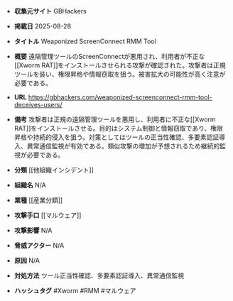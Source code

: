 - **収集元サイト**
GBHackers

- **掲載日**
2025-08-28

- **タイトル**
Weaponized ScreenConnect RMM Tool

- **概要**
遠隔管理ツールのScreenConnectが悪用され、利用者が不正な[[Xworm RAT]]をインストールさせられる攻撃が確認された。攻撃者は正規ツールを装い、権限昇格や情報窃取を狙う。被害拡大の可能性が高く注意が必要である。

- **URL**
https://gbhackers.com/weaponized-screenconnect-rmm-tool-deceives-users/

- **備考**
攻撃者は正規の遠隔管理ツールを悪用し、利用者に不正な[[Xworm RAT]]をインストールさせる。目的はシステム制御と情報窃取であり、権限昇格や持続的侵入を狙う。対策としてはツールの正当性確認、多要素認証導入、異常通信監視が有効である。類似攻撃の増加が予想されるため継続的監視が必要である。

- **分類**
[[他組織インシデント]]

- **組織名**
N/A

- **業種**
[[産業分類]]

- **攻撃手口**
[[マルウェア]]

- **攻撃影響**
N/A

- **脅威アクター**
N/A

- **原因**
N/A

- **対処方法**
ツール正当性確認、多要素認証導入、異常通信監視

- **ハッシュタグ**
#Xworm #RMM #マルウェア
